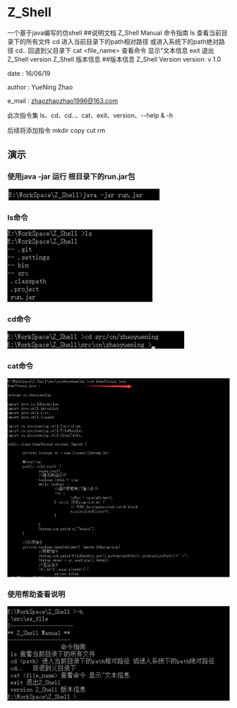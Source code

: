 # Z_Shell
一个基于java编写的仿shell
##说明文档 
 Z_Shell Manual 
                 命令指南
 ls 查看当前目录下的所有文件
 cd <path> 进入当前目录下的path相对路径 或进入系统下的path绝对路径
 cd..	回退到父目录下
 cat <file_name> 查看命令 显示"文本信息
 exit 退出Z_Shell
 version Z_Shell 版本信息
##版本信息
  Z_Shell Version 
  version: v 1.0
  
  date   : 16/06/19
  
  author : YueNing Zhao
  
  e_mail : zhaozhaozhao1996@163.com
  
  此次指令集
    ls、cd、cd..、cat、exit、version、--help & -h
  
  后续将添加指令
    mkdir copy cut rm  
 
## 演示
### 使用java -jar 运行 根目录下的run.jar包
![image](https://github.com/ZhaoYueNing/Z_Shell/blob/master/demo_pic/run.png)
### ls命令
![image](https://github.com/ZhaoYueNing/Z_Shell/blob/master/demo_pic/ls.png)
### cd命令
![image](https://github.com/ZhaoYueNing/Z_Shell/blob/master/demo_pic/cd.png)
### cat命令
![image](https://github.com/ZhaoYueNing/Z_Shell/blob/master/demo_pic/cat.png)
### 使用帮助查看说明
![image](https://github.com/ZhaoYueNing/Z_Shell/blob/master/demo_pic/help.png)


